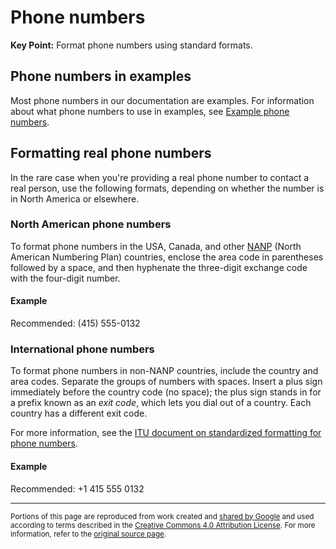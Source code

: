 # Phone numbers

**Key Point:** Format phone numbers using standard formats.

## Phone numbers in examples

Most phone numbers in our documentation are examples. For information about what
phone numbers to use in examples, see
[Example phone numbers](examples#phone-numbers.md).

## Formatting real phone numbers

In the rare case when you're providing a real phone number to contact a real
person, use the following formats, depending on whether the number is in North
America or elsewhere.

### North American phone numbers

To format phone numbers in the USA, Canada, and other
[NANP](https://en.wikipedia.org/wiki/North_American_Numbering_Plan) (North
American Numbering Plan) countries, enclose the area code in parentheses
followed by a space, and then hyphenate the three-digit exchange code with the
four-digit number.

#### Example

Recommended: (415) 555-0132

### International phone numbers

To format phone numbers in non-NANP countries, include the country and area
codes. Separate the groups of numbers with spaces. Insert a plus sign
immediately before the country code (no space); the plus sign stands in for a
prefix known as an _exit code_, which lets you dial out of a country. Each
country has a different exit code.

For more information, see the
[ITU document on standardized formatting for phone numbers](https://www.itu.int/rec/T-REC-E.123-200102-I/en).

#### Example

Recommended: +1 415 555 0132

---

<small>Portions of this page are reproduced from work created and
[shared by Google](https://developers.google.com/readme/policies/) and used
according to terms described in the
[Creative Commons 4.0 Attribution License](https://creativecommons.org/licenses/by/4.0/).
For more information, refer to the
[original source page](https://developers.google.com/style/phone-numbers).</small>
